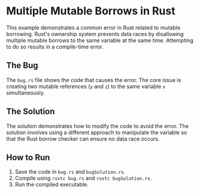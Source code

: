 # Multiple Mutable Borrows in Rust

This example demonstrates a common error in Rust related to mutable borrowing.  Rust's ownership system prevents data races by disallowing multiple mutable borrows to the same variable at the same time. Attempting to do so results in a compile-time error.

## The Bug

The `bug.rs` file shows the code that causes the error. The core issue is creating two mutable references (`y` and `z`) to the same variable `x` simultaneously. 

## The Solution

The solution demonstrates how to modify the code to avoid the error. The solution involves using a different approach to manipulate the variable so that the Rust borrow checker can ensure no data race occurs.

## How to Run

1. Save the code in `bug.rs` and `bugSolution.rs`.
2. Compile using `rustc bug.rs` and `rustc bugSolution.rs`.
3. Run the compiled executable. 